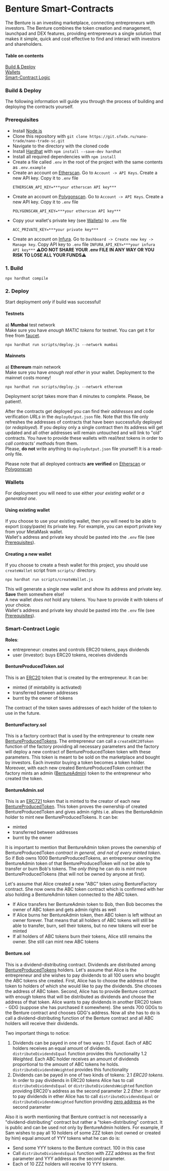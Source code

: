 # Benture Smart-Contracts

The Benture is an investing marketplace, connecting entrepreneurs with investors. The Benture combines the token creation and management, launchpad and DEX features, providing entrepreneurs a single solution that makes it simple, quick and cost effective to find and interact with investors and shareholders.

#### Table on contents

[Build & Deploy](#build_and_deploy)  
[Wallets](#wallets)  
[Smart-Contract Logic](#logic)

<a name="build_and_deploy"/>

### Build & Deploy

The following information will guide you through the process of building and deploying the contracts yourself.

<a name="prerequisites"/>

### Prerequisites

- Install [Node.js](https://nodejs.org/en/download/)
- Clone this repository with `git clone https://git.sfxdx.ru/nano-trade/nano-trade-sc.git`
- Navigate to the directory with the cloned code
- Install [Hardhat](https://hardhat.org/) with `npm install --save-dev hardhat`
- Install all required dependencies with `npm install`
- Create a file called `.env` in the root of the project with the same contents as `.env.example`
- Create an account on [Etherscan](https://etherscan.io/). Go to `Account -> API Keys`. Create a new API key. Copy it to `.env` file
  ```
  ETHERSCAN_API_KEY=***your etherscan API key***
  ```
- Create an account on [Polygonscan](https://polygonscan.com/). Go to `Account -> API Keys`. Create a new API key. Copy it to `.env` file
  ```
  POLYGONSCAN_API_KEY=***your etherscan API key***
  ```
- Copy your wallet's private key (see [Wallets](#wallets)) to `.env` file
  ```
  ACC_PRIVATE_KEY=***your private key***
  ```
- Create an account on [Infura](https://infura.io/). Go to `Dashboard -> Create new key -> Manage key`. Copy API key to `.env` file
  `INFURA_API_KEY=***your infura API key***`
  :warning:**DO NOT SHARE YOUR .env FILE IN ANY WAY OR YOU RISK TO LOSE ALL YOUR FUNDS**:warning:

### 1. Build

```
npx hardhat compile
```

### 2. Deploy

Start deployment _only_ if build was successful!

#### Testnets

а) **Mumbai** test network  
Make sure you have _enough MATIC tokens_ for testnet. You can get it for free from [faucet](https://faucet.polygon.technology/).

```
npx hardhat run scripts/deploy.js --network mumbai
```

#### Mainnets

a) **Ethereum** main network  
Make sure you have _enough real ether_ in your wallet. Deployment to the mainnet costs money!

```
npx hardhat run scripts/deploy.js --network ethereum
```

Deployment script takes more than 4 minutes to complete. Please, be patient!.

After the contracts get deployed you can find their _addresses_ and code verification _URLs_ in the `deployOutput.json` file.
Note that this file only refreshes the addresses of contracts that have been successfully deployed (or _redeployed_). If you deploy only a single contract then its address will get updated and all other addresses will remain untouched and will link to "old" contracts.
You have to provide these wallets with real/test tokens in order to _call contracts' methods_ from them.  
Please, **do not** write anything to `deployOutput.json` file yourself! It is a read-only file.

Please note that all deployed contracts **are verified** on [Etherscan](https://etherscan.io/) or [Polygonscan](https://mumbai.polygonscan.com/)

<a name="wallets"/>

### Wallets

For deployment you will need to use either _your existing wallet_ or _a generated one_.

#### Using existing wallet

If you choose to use your existing wallet, then you will need to be able to export (copy/paste) its private key. For example, you can export private key from your MetaMask wallet.  
Wallet's address and private key should be pasted into the `.env` file (see [Prerequisites](#prerequisites)).

#### Creating a new wallet

If you choose to create a fresh wallet for this project, you should use `createWallet` script from `scripts/` directory.

```
npx hardhat run scripts/createWallet.js
```

This will generate a single new wallet and show its address and private key. **Save** them somewhere else!  
A new wallet _does not_ hold any tokens. You have to provide it with tokens of your choice.  
Wallet's address and private key should be pasted into the `.env` file (see [Prerequisites](#prerequisites)).

<a name="logic"/>

### Smart-Contract Logic

**Roles**:

- entrepreneur: creates and controls ERC20 tokens, pays dividends
- user (investor): buys ERC20 tokens, receives dividends

<a name="erc20"/>

#### BentureProducedToken.sol

This is an [ERC20](https://docs.openzeppelin.com/contracts/4.x/erc20) token that is created by the entrepreneur.
It can be:

- minted (if mintability is activated)
- transferred between addresses
- burnt by the owner of tokens

The contract of the token saves addresses of each holder of the token to use in the future.

#### BentureFactory.sol

This is a factory contract that is used by the entrepreneur to create new [BentureProducedTokens](#erc20).
The entrepreneur can call a `createERC20Token` function of the factory providing all necessary parameters and the factory will deploy a new contract of BentureProducedToken token with these parameters. This token is meant to be sold on the marketplace and bought by investors. Each investor buying a token becomes a token holder.
Moreover, with each new created BentureProducedToken contract the factory mints an admin ([BentureAdmin](#admin)) token to the entrepreneur who created the token.

<a name="admin"/>

#### BentureAdmin.sol

This is an [ERC721](https://docs.openzeppelin.com/contracts/4.x/erc721) token that is minted to the creator of each new [BentureProducedToken](#erc20). This token proves the ownership of created BentureProducedToken and gives admin rights i.e. allows the BentureAdmin holder to mint new BentureProducedTokens.
It can be:

- minted
- transferred between addresses
- burnt by the owner

It is important to mention that BentureAdmin token proves the ownership of BentureProducedToken _contract in general, and not of every minted token_. So if Bob owns 1000 BentureProducedTokens, an entrepreneur owning the BentureAdmin token of that BentureProducedToken will not be able to transfer or burn Bob's tokens. The _only thing_ he can do is _mint_ more BentureProducedTokens (that will not be owned by anyone at first).

Let's assume that Alice created a new "ABC" token using BentureFactory contract. She now owns the ABC token contract which is confirmed with her also holding a BentureAdmin token connected to the ABC token.

- If Alice transfers her BentureAdmin token to Bob, then Bob becomes the owner of ABC token and gets admin rights as well
- If Alice burns her BentureAdmin token, then ABC token is left without an owner forever. That means that all holders of ABC tokens will still be able to transfer, burn, sell their tokens, but no new tokens will ever be minted
- If all holders of ABC tokens burn their tokens, Alice still remains the owner. She still can mint new ABC tokens

#### Benture.sol

This is a dividend-distributing contract. Dividends are distributed among [BentureProducedTokens](#erc20) holders.
Let's assume that Alice is the entrepreneur and she wishes to pay dividends to all 100 users who bought the ABC tokens she created. First, Alice has to choose the address of the token to holders of which she would like to pay the dividends. She chooses the address of ABC token. Second, Alice has to provide Benture contract with enough tokens that will be distributed as dividends and choose the address of that token. Alice wants to pay dividends in another ERC20 token - GDG (suppose she has purchased it somewhere). She sends 700 GDGs to the Benture contract and chooses GDG's address. Now all she has to do is call a dividend-distributing function of the Benture contract and all ABC holders will receive their dividends.

Two important things to notice:

1. Dividends can be payed in one of two ways:
   1.1 _Equal_. Each of ABC holders receives an equal amount of dividends. `distributeDividendsEqual` function provides this functionality
   1.2 _Weighted_. Each ABC holder receives an amount of dividends proportional to the amount of ABC tokens he holds. `distributeDividendsWeighted` provides this functionality
2. Dividends can be payed in one of two kinds of tokens:
   2.1 _ERC20 tokens_. In order to pay dividends in ERC20 tokens Alice has to call `distributeDividendsEqual` or `distributeDividendsWeighted` function providing ERC20's address as the second parameter
   2.2 _Ether_. In order to pay dividends in ether Alice has to call `distributeDividendsEqual` or `distributeDividendsWeighted` function providing [zero address](https://ethereum.org/en/glossary/#zero-address) as the second parameter

Also it is worth mentioning that Benture contract is not necessarily a "dividend-distributing" contract but rather a "token-distributing" contract. It is public and can be used not only by BentureAdmin holders. For example, if Sam wishes to pay all 10 holders of some ZZZ token (not owned or created by him) equal amount of YYY tokens what he can do is:

- Send some YYY tokens to the Benture contract. 100 in this case
- Call `distributeDividendsEqual` function with ZZZ address as the first parameter and YYY address as the second parameter.
- Each of 10 ZZZ holders will receive 10 YYY tokens.
